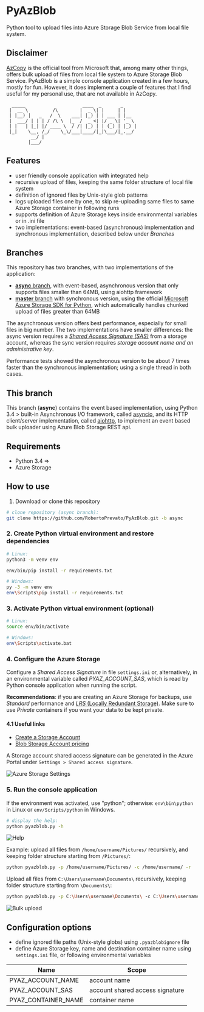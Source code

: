 # PyAzBlob
Python tool to upload files into Azure Storage Blob Service from local file system.

## Disclaimer
[AzCopy](https://docs.microsoft.com/en-us/azure/storage/storage-use-azcopy) is the official tool from Microsoft that, among many other things, offers bulk upload of files from local file system to Azure Storage Blob Service. PyAzBlob is a simple console application created in a few hours, mostly for fun. However, it does implement a couple of features that I find useful for my personal use, that are not available in AzCopy.

```
  _____                     ____  _       _                
 |  __ \         /\        |  _ \| |     | |               
 | |__) |   _   /  \    ___| |_) | | ___ | |__             
 |  ___/ | | | / /\ \  |_  /  _ <| |/ _ \| '_ \            
 | |   | |_| |/ ____ \  / /| |_) | | (_) | |_) |           
 |_|    \__, /_/    \_\/___|____/|_|\___/|_.__/            
         __/ |                                             
        |___/                                              
```

## Features
* user friendly console application with integrated help
* recursive upload of files, keeping the same folder structure of local file system
* definition of ignored files by Unix-style glob patterns
* logs uploaded files one by one, to skip re-uploading same files to same Azure Storage container in following runs
* supports definition of Azure Storage keys inside environmental variables or in .ini file
* two implementations: event-based (asynchronous) implementation and synchronous implementation, described below under _Branches_

## Branches
This repository has two branches, with two implementations of the application:
* [**async** branch](https://github.com/RobertoPrevato/PyAzBlob/tree/async), with event-based, asynchronous version that only supports files smaller than 64MB, using aiohttp framework
* [**master** branch](https://github.com/RobertoPrevato/PyAzBlob) with synchronous version, using the official [Microsoft Azure Storage SDK for Python](https://github.com/Azure/azure-storage-python), which automatically handles chunked upload of files greater than 64MB

The asynchronous version offers best performance, especially for small files in big number. The two implementations have smaller differences: the async version requires a [_Shared Access Signature (SAS)_](https://docs.microsoft.com/en-us/azure/storage/storage-dotnet-shared-access-signature-part-1) from a storage account, whereas the sync version requires _storage account name and an administrative key_.

Performance tests showed the asynchronous version to be about 7 times faster than the synchronous implementation; using a single thread in both cases.

## This branch
This branch (**async**) contains the event based implementation, using Python 3.4 > built-in Asynchronous I/O framework, called [asyncio](https://docs.python.org/3/library/asyncio.html), and its HTTP client/server implementation, called [aiohttp](http://aiohttp.readthedocs.io/en/stable/), to implement an event based bulk uploader using Azure Blob Storage REST api.

## Requirements
* Python 3.4 =>
* Azure Storage

## How to use
1. Download or clone this repository
```bash
# clone repository (async branch):
git clone https://github.com/RobertoPrevato/PyAzBlob.git -b async
```

### 2. Create Python virtual environment and restore dependencies

```bash
# Linux:
python3 -m venv env

env/bin/pip install -r requirements.txt
```

```bash
# Windows:
py -3 -m venv env
env\Scripts\pip install -r requirements.txt
```

### 3. Activate Python virtual environment (optional)

```bash
# Linux:
source env/bin/activate
```

```bash
# Windows:
env\Scripts\activate.bat
```

### 4. Configure the Azure Storage

Configure a _Shared Access Signature_ in file `settings.ini` or, alternatively, in an environmental variable called _PYAZ_ACCOUNT_SAS_, which is read by Python console application when running the script. 

**Recommendations**: if you are creating an Azure Storage for backups, use _Standard_ performance and [_LRS_ (Locally Redundant Storage)](https://docs.microsoft.com/en-us/azure/storage/storage-redundancy#locally-redundant-storage). Make sure to use *Private* containers if you want your data to be kept private.

#### 4.1 Useful links
* [Create a Storage Account](https://docs.microsoft.com/en-us/azure/storage/storage-create-storage-account)
* [Blob Storage Account pricing](https://azure.microsoft.com/en-us/pricing/details/storage/blobs/)

A Storage account shared access signature can be generated in the Azure Portal under `Settings > Shared access signature`.

![Azure Storage Settings](https://gist.githubusercontent.com/RobertoPrevato/9ff1fc2fe8acf15bbbe6094a836697f8/raw/0d100871f2233e0ea415ab21a8546330a8703534/azure-storage-sas.png)

### 5. Run the console application

If the environment was activated, use "python"; otherwise: `env\bin\python` in Linux or `env/Scripts/python` in Windows.

```bash
# display the help:
python pyazblob.py -h
```

![Help](https://gist.githubusercontent.com/RobertoPrevato/9ff1fc2fe8acf15bbbe6094a836697f8/raw/01175cde3c8f69c2a8496a1ae0ad2c1d4fbcc6a4/pyazblob-help-async.png)

Example: upload all files from `/home/username/Pictures/` recursively, and keeping folder structure starting from `/Pictures/`:

```bash
python pyazblob.py -p /home/username/Pictures/ -c /home/username/ -r
```

Upload all files from `C:\Users\username\Documents\` recursively, keeping folder structure starting from `\Documents\`:
```bash
python pyazblob.py -p C:\Users\username\Documents\ -c C:\Users\username\
```

![Bulk upload](https://gist.githubusercontent.com/RobertoPrevato/9ff1fc2fe8acf15bbbe6094a836697f8/raw/0558d5bbf903e1991f69befb39e9e078f446c50e/pyaz-upload.jpg)

## Configuration options
* define ignored file paths (Unix-style globs) using `.pyazblobignore` file
* define Azure Storage key, name and destination container name using `settings.ini` file, or following environmental variables

| Name                | Scope                              |
|---------------------|------------------------------------|
| PYAZ_ACCOUNT_NAME   | account name                       |
| PYAZ_ACCOUNT_SAS    | account shared access signature    |
| PYAZ_CONTAINER_NAME | container name                     |
